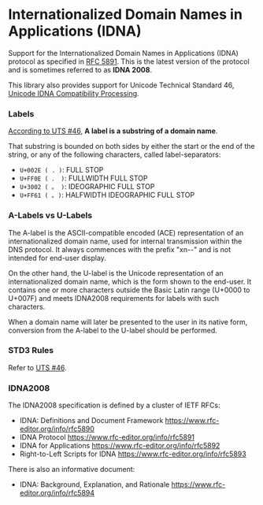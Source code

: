 # Internationalized Domain Names in Applications (IDNA)

Support for the Internationalized Domain Names in
Applications (IDNA) protocol as specified in [RFC 5891](https://tools.ietf.org/html/rfc5891). This is the latest version
of the protocol and is sometimes referred to as **IDNA 2008**.

This library also provides support for Unicode Technical
Standard 46, [Unicode IDNA Compatibility Processing](https://unicode.org/reports/tr46/).

### Labels

[According to UTS #46](https://www.unicode.org/reports/tr46/#Notation), **A label is a substring of a domain name**.

That substring is bounded on both sides by either the start or the end of the string,
or any of the following characters, called label-separators:

- `U+002E ( . )`:  FULL STOP
- `U+FF0E ( ． )`: FULLWIDTH FULL STOP
- `U+3002 ( 。 )`: IDEOGRAPHIC FULL STOP
- `U+FF61 ( ｡ )`:  HALFWIDTH IDEOGRAPHIC FULL STOP

### A-Labels vs U-Labels

The A-label is the ASCII-compatible encoded (ACE) representation of an
internationalized domain name, used for internal transmission within the DNS protocol. It always commences with the
prefix "xn--" and is not intended for end-user display.

On the other hand, the U-label is the Unicode representation of
an internationalized domain name, which is the form shown to the end-user.
It contains one or more characters outside the Basic Latin range (U+0000 to U+007F) and
meets IDNA2008 requirements for labels with such characters.

When a domain name will later be presented to the user in its native form, conversion from the A-label to the U-label
should be performed.

### STD3 Rules

Refer to [UTS #46](https://www.unicode.org/reports/tr46/#STD3_Rules).

### IDNA2008

The IDNA2008 specification is defined by a cluster of IETF RFCs:

- IDNA: Definitions and Document Framework
  https://www.rfc-editor.org/info/rfc5890
- IDNA Protocol
  https://www.rfc-editor.org/info/rfc5891
- IDNA for Applications
  https://www.rfc-editor.org/info/rfc5892
- Right-to-Left Scripts for IDNA
  https://www.rfc-editor.org/info/rfc5893

There is also an informative document:

- IDNA: Background, Explanation, and Rationale
  https://www.rfc-editor.org/info/rfc5894
